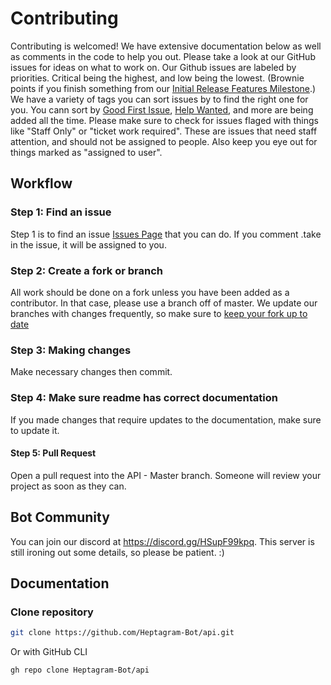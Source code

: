 # Contributing

Contributing is welcomed! We have extensive documentation below as well as comments in the code to help you out.
Please take a look at our GitHub issues for ideas on what to work on. Our Github issues are labeled by priorities. Critical being the highest, and low being the lowest. (Brownie points if you finish something from our [Initial Release Features Milestone](https://github.com/Heptagram-Bot/api/milestone/1).) We have a variety of tags you can sort issues by to find the right one for you. You cann sort by [Good First Issue](https://github.com/Heptagram-Bot/api/issues?q=is%3Aopen+is%3Aissue+label%3A%22good+first+issue%22), [Help Wanted](https://github.com/Heptagram-Bot/api/issues?q=is%3Aopen+is%3Aissue+label%3A%22%F0%9F%91%90+help+wanted+%F0%9F%91%90%22), and more are being added all the time. Please make sure to check for issues flaged with things like "Staff Only" or "ticket work required". These are issues that need staff attention, and should not be assigned to people. Also keep you eye out for things marked as "assigned to user".

## Workflow

### Step 1: Find an issue

Step 1 is to find an issue [Issues Page](https://github.com/Heptagram-Bot/api/issues) that you can do. If you comment .take in the issue, it will be assigned to you.

### Step 2: Create a fork or branch

All work should be done on a fork unless you have been added as a contributor. In that case, please use a branch off of master. We update our branches with changes frequently, so make sure to [keep your fork up to date](https://dev.to/giannellitech/keeping-your-fork-up-to-date-klh)

### Step 3: Making changes

Make necessary changes then commit.

### Step 4: Make sure readme has correct documentation

If you made changes that require updates to the documentation, make sure to update it.

#### Step 5: Pull Request

Open a pull request into the API - Master branch. Someone will review your project as soon as they can.

## Bot Community

You can join our discord at <https://discord.gg/HSupF99kpq>. This server is still ironing out some details, so please be patient. :)

## Documentation


### Clone repository

```bash
git clone https://github.com/Heptagram-Bot/api.git
```

Or with GitHub CLI

```bash
gh repo clone Heptagram-Bot/api
```
